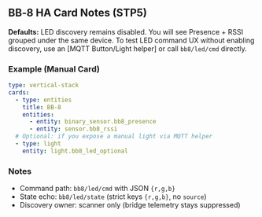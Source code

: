 ## BB‑8 HA Card Notes (STP5)

**Defaults:** LED discovery remains disabled. You will see Presence + RSSI grouped under the same device. To test LED command UX without enabling discovery, use an [MQTT Button/Light helper] or call `bb8/led/cmd` directly.

### Example (Manual Card)

```yaml
type: vertical-stack
cards:
  - type: entities
    title: BB‑8
    entities:
      - entity: binary_sensor.bb8_presence
      - entity: sensor.bb8_rssi
  # Optional: if you expose a manual light via MQTT helper
  - type: light
    entity: light.bb8_led_optional
```

### Notes
- Command path: `bb8/led/cmd` with JSON `{r,g,b}`
- State echo: `bb8/led/state` (strict keys `{r,g,b}`, no `source`)
- Discovery owner: scanner only (bridge telemetry stays suppressed)
